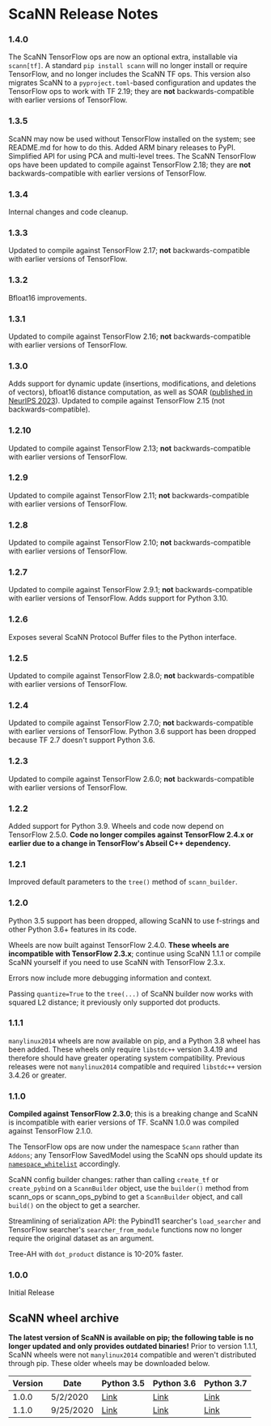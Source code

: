 # ScaNN Release Notes

### 1.4.0

The ScaNN TensorFlow ops are now an optional extra, installable via `scann[tf]`.
A standard `pip install scann` will no longer install or require TensorFlow, and
no longer includes the ScaNN TF ops. This version also migrates ScaNN to a
`pyproject.toml`-based configuration and updates the TensorFlow ops to work with
TF 2.19; they are **not** backwards-compatible with earlier versions of
TensorFlow.

### 1.3.5

ScaNN may now be used without TensorFlow installed on the system; see README.md
for how to do this. Added ARM binary releases to PyPI. Simplified API for using
PCA and multi-level trees. The ScaNN TensorFlow ops have been updated to compile
against TensorFlow 2.18; they are **not** backwards-compatible with earlier
versions of TensorFlow.

### 1.3.4

Internal changes and code cleanup.

### 1.3.3

Updated to compile against TensorFlow 2.17; **not** backwards-compatible with
earlier versions of TensorFlow.

### 1.3.2

Bfloat16 improvements.

### 1.3.1

Updated to compile against TensorFlow 2.16; **not** backwards-compatible with
earlier versions of TensorFlow.

### 1.3.0

Adds support for dynamic update (insertions, modifications, and deletions of
vectors), bfloat16 distance computation, as well as SOAR
([published in NeurIPS 2023](https://neurips.cc/virtual/2023/poster/71686)).
Updated to compile against TensorFlow 2.15 (not backwards-compatible).

### 1.2.10

Updated to compile against TensorFlow 2.13; **not** backwards-compatible with
earlier versions of TensorFlow.

### 1.2.9

Updated to compile against TensorFlow 2.11; **not** backwards-compatible with
earlier versions of TensorFlow.

### 1.2.8

Updated to compile against TensorFlow 2.10; **not** backwards-compatible with
earlier versions of TensorFlow.

### 1.2.7

Updated to compile against TensorFlow 2.9.1; **not** backwards-compatible with
earlier versions of TensorFlow. Adds support for Python 3.10.

### 1.2.6

Exposes several ScaNN Protocol Buffer files to the Python interface.

### 1.2.5

Updated to compile against TensorFlow 2.8.0; **not** backwards-compatible with
earlier versions of TensorFlow.

### 1.2.4

Updated to compile against TensorFlow 2.7.0; **not** backwards-compatible with
earlier versions of TensorFlow. Python 3.6 support has been dropped because TF
2.7 doesn't support Python 3.6.

### 1.2.3

Updated to compile against TensorFlow 2.6.0; **not** backwards-compatible with
earlier versions of TensorFlow.

### 1.2.2

Added support for Python 3.9. Wheels and code now depend on TensorFlow 2.5.0.
**Code no longer compiles against TensorFlow 2.4.x or earlier due to a change in
TensorFlow's Abseil C++ dependency.**

### 1.2.1

Improved default parameters to the `tree()` method of `scann_builder`.

### 1.2.0

Python 3.5 support has been dropped, allowing ScaNN to use f-strings and other
Python 3.6+ features in its code.

Wheels are now built against TensorFlow 2.4.0. **These wheels are incompatible
with TensorFlow 2.3.x**; continue using ScaNN 1.1.1 or compile ScaNN yourself if
you need to use ScaNN with TensorFlow 2.3.x.

Errors now include more debugging information and context.

Passing `quantize=True` to the `tree(...)` of ScaNN builder now works with
squared L2 distance; it previously only supported dot products.

### 1.1.1

`manylinux2014` wheels are now available on pip, and a Python 3.8 wheel has been
added. These wheels only require `libstdc++` version 3.4.19 and therefore should
have greater operating system compatibility. Previous releases were not
`manylinux2014` compatible and required `libstdc++` version 3.4.26 or greater.

### 1.1.0

**Compiled against TensorFlow 2.3.0**; this is a breaking change and ScaNN is
incompatible with earier versions of TF. ScaNN 1.0.0 was compiled against
TensorFlow 2.1.0.

The TensorFlow ops are now under the namespace `Scann` rather than `Addons`; any
TensorFlow SavedModel using the ScaNN ops should update its
[`namespace_whitelist`](https://www.tensorflow.org/api_docs/python/tf/saved_model/SaveOptions)
accordingly.

ScaNN config builder changes: rather than calling `create_tf` or `create_pybind`
on a `ScannBuilder` object, use the `builder()` method from scann\_ops or
scann\_ops\_pybind to get a `ScannBuilder` object, and call `build()` on the
object to get a searcher.

Streamlining of serialization API: the Pybind11 searcher's `load_searcher` and
TensorFlow searcher's `searcher_from_module` functions now no longer require the
original dataset as an argument.

Tree-AH with `dot_product` distance is 10-20% faster.

### 1.0.0

Initial Release

## ScaNN wheel archive

**The latest version of ScaNN is available on pip; the following table is no
longer updated and only provides outdated binaries!** Prior to version 1.1.1,
ScaNN wheels were not `manylinux2014` compatible and weren't distributed through
pip. These older wheels may be downloaded below.

Version | Date      | Python 3.5                                                                                          | Python 3.6                                                                                          | Python 3.7
------- | --------- | --------------------------------------------------------------------------------------------------- | --------------------------------------------------------------------------------------------------- | ----------
1.0.0   | 5/2/2020  | [Link](https://storage.googleapis.com/scann/releases/1.0.0/scann-1.0.0-cp35-cp35m-linux_x86_64.whl) | [Link](https://storage.googleapis.com/scann/releases/1.0.0/scann-1.0.0-cp36-cp36m-linux_x86_64.whl) | [Link](https://storage.googleapis.com/scann/releases/1.0.0/scann-1.0.0-cp37-cp37m-linux_x86_64.whl)
1.1.0   | 9/25/2020 | [Link](https://storage.googleapis.com/scann/releases/1.1.0/scann-1.1.0-cp35-cp35m-linux_x86_64.whl) | [Link](https://storage.googleapis.com/scann/releases/1.1.0/scann-1.1.0-cp36-cp36m-linux_x86_64.whl) | [Link](https://storage.googleapis.com/scann/releases/1.1.0/scann-1.1.0-cp37-cp37m-linux_x86_64.whl)
